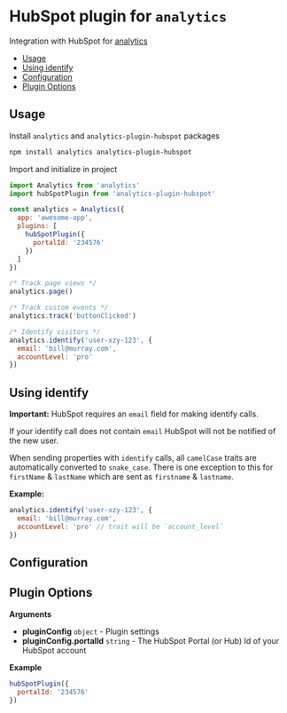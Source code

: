 # HubSpot plugin for `analytics`

Integration with HubSpot for [analytics](https://www.npmjs.com/package/analytics)

<!-- ANALYTICS_DOCS:START (TOC) -->
- [Usage](#usage)
- [Using identify](#using-identify)
- [Configuration](#configuration)
- [Plugin Options](#plugin-options)
<!-- ANALYTICS_DOCS:END (TOC) -->

## Usage

Install `analytics` and `analytics-plugin-hubspot` packages

```bash
npm install analytics analytics-plugin-hubspot
```

Import and initialize in project

```js
import Analytics from 'analytics'
import hubSpotPlugin from 'analytics-plugin-hubspot'

const analytics = Analytics({
  app: 'awesome-app',
  plugins: [
    hubSpotPlugin({
      portalId: '234576'
    })
  ]
})

/* Track page views */
analytics.page()

/* Track custom events */
analytics.track('buttonClicked')

/* Identify visitors */
analytics.identify('user-xzy-123', {
  email: 'bill@murray.com',
  accountLevel: 'pro'
})
```

## Using identify

**Important:** HubSpot requires an `email` field for making identify calls.

If your identify call does not contain `email` HubSpot will not be notified of the new user.

When sending properties with `identify` calls, all `camelCase` traits are automatically converted to `snake_case`. There is one exception to this for `firstName` & `lastName` which are sent as `firstname` & `lastname`.

**Example:**

```js
analytics.identify('user-xzy-123', {
  email: 'bill@murray.com',
  accountLevel: 'pro' // trait will be `account_level`
})
```

## Configuration

<!-- ANALYTICS_DOCS:START (API) -->
## Plugin Options

**Arguments**

- **pluginConfig** <code>object</code> - Plugin settings
- **pluginConfig.portalId** <code>string</code> - The HubSpot Portal (or Hub) Id of your HubSpot account

**Example**

```js
hubSpotPlugin({
  portalId: '234576'
})
```
<!-- ANALYTICS_DOCS:END -->
